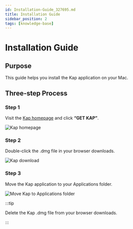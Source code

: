 ```yaml
---
id: Installation-Guide_327695.md
title: Installation Guide
sidebar_position: 2
tags: [knowledge-base]
---
```


# Installation Guide

## **Purpose**

This guide helps you install the Kap application on your Mac.

## **Three-step Process**

### Step 1

Visit the [Kap homepage](https://getkap.co/) and click **“GET KAP”**.

![Kap homepage](/img/Installation-Guide_327695_images/393231.jpg)

### Step 2

Double-click the .dmg file in your browser downloads.

![Kap download](/img/Installation-Guide_327695_images/262187.jpg)

### Step 3

Move the Kap application to your Applications folder.

![Move Kap to Applications folder](/img/Installation-Guide_327695_images/688130.png)

:::tip

Delete the Kap .dmg file from your browser downloads.

:::
